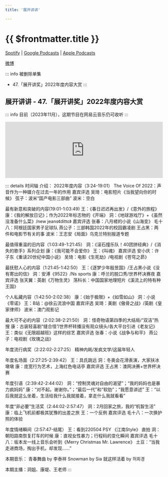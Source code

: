 ```yaml
---
title: '展开讲讲'

---
```


# {{ $frontmatter.title }}

[Spotify](https://open.spotify.com/show/5AyxeBKaGFxleNi47OvfEl) | [Google Podcasts](https://podcasts.google.com/feed/aHR0cHM6Ly93d3cueGltYWxheWEuY29tL2FsYnVtLzI0NjcyMDIxLnhtbA) | [Apple Podcasts](https://podcasts.apple.com/cn/podcast/%E5%B1%95%E5%BC%80%E8%AE%B2%E8%AE%B2/id1470561691)

[微博](https://weibo.com/u/7265558619)

::: info 被删除单集
- 47.「展开讲奖」2022年度内容大赏
:::

## 展开讲讲 - 47.「展开讲奖」2022年度内容大赏
::: info
目前（2023年11月），这期节目在网易云音乐仍可收听
:::

<iframe src="https://www.listennotes.com/podcasts/展开讲讲/47展开讲奖2022年度内容大赏-YJ8HL0FWdoO/embed/" height="180px" width="100%" style="width: 1px; min-width: 100%;" frameborder="0" scrolling="no" loading="lazy"></iframe>

::: details 时间轴
介绍： 2022年度内容（3:24-19:01）
The Voice Of 2022：声音作为一种媒介在过去一年的作用
嘉宾评选
吴琦：电影短片《当我望向你的时候》
弦子：波米“国产电影三部曲”
波米：空白

最有新意和突破的内容(19:01-1:03:49)
王：《春日迟迟再出发》/《意外的旅程》
康：《我的解放日记》；作为2022年标志物的《开端》
洞：《地球游戏厅》+《虽然没准备什么菜》/new jeans《ditto》
嘉宾评选
张春：八月槎的小说《山海变》
毛十八：阿根廷国家男子足球队
燕公子：三部韩国2022年的校园霸凌剧
王占黑：两件和电影节有关的事
波米：王志安《局面》乌克兰特别报道专题

最值得重温的旧内容（1:03:49-1:21:45）
洞：《滚石撞乐队！40团拼经典》/《消失的歌手》系列企划
康：《我可能不会爱你》
王：《叫魂》
嘉宾评选
安小庆：许子东《重读20世纪中国小说》
吴琦：电影《生死劫》/电视剧《苍穹之昴》

最抚慰人心的内容（1:21:45-1:42:50）
王：《逐梦少年殷昱国》/王占黑小说《没有寄出的信》
洞：安溥《9522》/Ns sports
康：呼兰的脱口秀/世界杯决赛夜
嘉宾评选
张天翼：英剧《万物生灵》
荡科长：中国国家地理短片《溪流上的特有种王国》

个人私藏内容（1:42:50-2:02:38）
康：《始于极限》+《如雪如山》
洞：小说《零诺》
王：B站：@徐云流浪中国
嘉宾评选
吴琦：美剧《傲骨之战》/英剧《皇家律师》
波米：澳门观影记

最大可不必的内容（2:02:38-2:21:50）
洞：怪奇物语第四季的大结局/“双洁”热搜
康：古装轻喜剧“缝合怪”/世界杯转播没有观众镜头/各大平台引进《老友记》
王：类似《无限超越班》这样的综艺
嘉宾评选
张春：小说《战争与和平》
燕公子：电视剧《玫瑰之战》

年度流行病奖（2:22:02-2:27:25）
精神内耗/发疯文学/这届年轻人

年度名场面（2:27:25-2:39:42）
王：具氏跳远
洞：冬奥会花滑表演，大家扶冰墩墩
康：庞宽行为艺术，上海红色电话亭
嘉宾评选
王占黑：澳网决赛+世界杯决赛

年度引语（2:39:42-2:44:02）
洞：“控制灵魂对自由的渴望”；“我的妈妈也是暴力疯妈妈”
康：“对不起。谢谢你。”；“最后一代”和“软肋”；“我愿意讲述”
王：“以后我就这么坐着，生活给我什么我就接着，拿走什么我就看看”

年度“非必要”生活奖（2:44:02-2:57:47）
洞：2月回家之旅，我的“机智生活”
康：临上飞机前都极其犹豫的出差之旅
王：一个反例
嘉宾评选
毛十八：一次换护照的体验

年度情绪瞬间（2:57:47-结尾）
王：看到220504 PSY 《江南Style》 直拍
洞：朝阳路南恢复打车的时候
康：直视女性暴力；行程码的变化瞬间
嘉宾评选
毛十八：坂本龙一线上音乐会听到《Merry Christmas Mr. Lawrence》
土豆：“当我走进商场，掏出手机，却发现……”

本期音乐：
青春舞曲 by 李泰祥
Snowman by Sia
就这样活着 by 허회경

本期主播：洞姐、康堤、王老师
:::